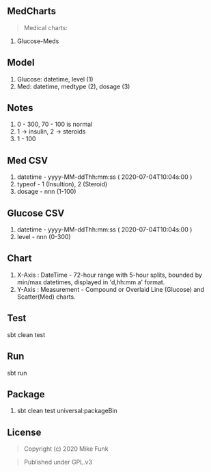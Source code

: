 MedCharts
---------
>Medical charts:
1. Glucose-Meds

Model
-----
1. Glucose: datetime, level (1)
2. Med: datetime, medtype (2), dosage (3)

Notes
-----
1. 0 - 300, 70 - 100 is normal
2. 1 -> insulin, 2 -> steroids
3. 1 - 100 

Med CSV
-------
1. datetime - yyyy-MM-ddThh:mm:ss ( 2020-07-04T10:04s:00 )
2. typeof - 1 (Insultion), 2 (Steroid)
3. dosage - nnn (1-100)

Glucose CSV
-----------
1. datetime - yyyy-MM-ddThh:mm:ss ( 2020-07-04T10:04s:00 )
2. level - nnn (0-300)

Chart
-----
1. X-Axis : DateTime - 72-hour range with 5-hour splits, bounded by min/max datetimes, displayed in 'd,hh:mm a' format.
2. Y-Axis : Measurement - Compound or Overlaid Line (Glucose) and Scatter(Med) charts.

Test
----
sbt clean test

Run
---
sbt run

Package
-------
1. sbt clean test universal:packageBin

License
-------
>Copyright (c) 2020 Mike Funk

>Published under GPL.v3